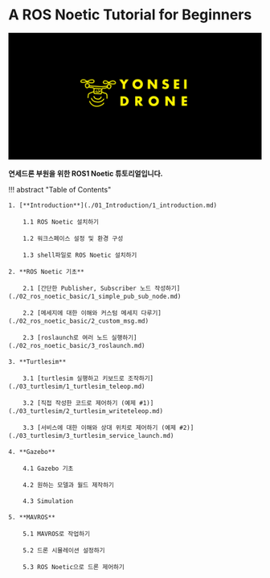 # A ROS Noetic Tutorial for Beginners

![Title](./assets/banner_test_yonseidrone.png)

**연세드론 부원을 위한 ROS1 Noetic 튜토리얼입니다.**

!!! abstract "Table of Contents"

	1. [**Introduction**](./01_Introduction/1_introduction.md)

		1.1 ROS Noetic 설치하기
		
		1.2 워크스페이스 설정 및 환경 구성

		1.3 shell파일로 ROS Noetic 설치하기

	2. **ROS Noetic 기초**
			
		2.1 [간단한 Publisher, Subscriber 노드 작성하기](./02_ros_noetic_basic/1_simple_pub_sub_node.md)

		2.2 [메세지에 대한 이해와 커스텀 메세지 다루기](./02_ros_noetic_basic/2_custom_msg.md)

		2.3 [roslaunch로 여러 노드 실행하기](./02_ros_noetic_basic/3_roslaunch.md)

	3. **Turtlesim**

		3.1 [turtlesim 실행하고 키보드로 조작하기](./03_turtlesim/1_turtlesim_teleop.md)

		3.2 [직접 작성한 코드로 제어하기 (예제 #1)](./03_turtlesim/2_turtlesim_writeteleop.md)

		3.3 [서비스에 대한 이해와 상대 위치로 제어하기 (예제 #2)](./03_turtlesim/3_turtlesim_service_launch.md)

	4. **Gazebo**

		4.1 Gazebo 기초

		4.2 원하는 모델과 월드 제작하기

		4.3 Simulation

	5. **MAVROS**

		5.1 MAVROS로 작업하기

		5.2 드론 시뮬레이션 설정하기

		5.3 ROS Noetic으로 드론 제어하기 